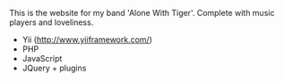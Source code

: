 This is the website for my band 'Alone With Tiger'. Complete with music players and loveliness.

* Yii (http://www.yiiframework.com/)
* PHP
* JavaScript
* JQuery + plugins
